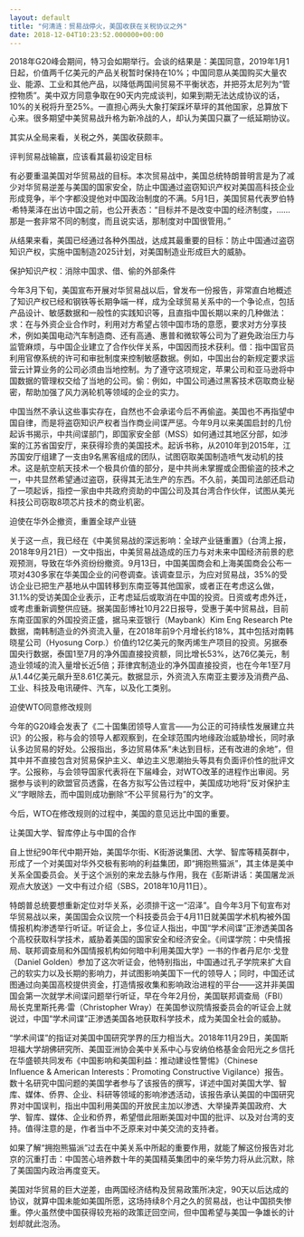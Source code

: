 ```yaml
---
layout: default
title: "何清涟：贸易战停火，美国收获在关税协议之外"
date: 2018-12-04T10:23:52.000000+00:00
---
```


2018年G20峰会期间，特习会如期举行。会谈的结果是：美国同意，2019年1月1日起，价值两千亿美元的产品关税暂时保持在10%；中国同意从美国购买大量农业、能源、工业和其他产品，以降低两国间贸易不平衡状态，并把芬太尼列为“管控物质”。美中双方同意争取在90天内完成谈判，如果到期无法达成协议的话，10%的关税将升至25%。一直担心两头大象打架踩坏草坪的其他国家，总算放下心来。很多期望中美贸易战升格为新冷战的人，却认为美国只赢了一纸延期协议。

其实从全局来看，关税之外，美国收获颇丰。

评判贸易战输赢，应该看其最初设定目标

有必要重温美国对华贸易战的目标。本次贸易战中，美国总统特朗普明言是为了减少对华贸易逆差与美国的国家安全，防止中国通过盗窃知识产权对美国高科技企业形成竞争，半个字都没提他对中国政治制度的不满。5月1日，美国贸易代表罗伯特·希特莱泽在出访中国之前，也公开表态：“目标并不是改变中国的经济制度，……那是一套非常不同的制度，而且说实话，那制度对中国很管用。”

从结果来看，美国已经通过各种外围战，达成其最重要的目标：防止中国通过盗窃知识产权，实施中国制造2025计划，对美国制造业形成巨大的威胁。

保护知识产权：消除中国求、借、偷的外部条件

今年3月下旬，美国宣布开展对华贸易战以后，曾发布一份报告，非常直白地概述了知识产权已经和钢铁等长期争端一样，成为全球贸易关系中的一个争论点，包括产品设计、敏感数据和一般性的实践知识等，且直指中国长期以来的几种做法：求：在与外资企业合作时，利用对方希望占领中国市场的意愿，要求对方分享技术，例如美国电动汽车制造商、还有高通、惠普和微软等公司为了避免政治压力与监管麻烦，与中国企业建立了合作伙伴关系，中国因而技术获利。借：指中国官员利用官僚系统的许可和审批制度来控制敏感数据。例如，中国出台的新规定要求运营云计算业务的公司必须由当地控制。为了遵守这项规定，苹果公司和亚马逊将中国数据的管理权交给了当地的公司。偷：例如，中国公司通过黑客技术窃取商业秘密，帮助加强了风力涡轮机等领域的企业的实力。

中国当然不承认这些事实存在，自然也不会承诺今后不再偷盗。美国也不再指望中国自律，而是将盗窃知识产权者当作商业间谍严惩。今年9月以来美国启封的几份起诉书揭示，中共间谍部门，即国家安全部（MSS）如何通过其地区分部，如涉案的江苏省国安厅，来获得珍贵的美国技术。起诉书称，从2010年到2015年，江苏国安厅组建了一支由9名黑客组成的团队，试图窃取美国制造喷气发动机的技术。这是航空航天技术一个极具价值的部分，是中共尚未掌握或企图偷盗的技术之一，中共显然希望通过盗窃，获得其无法生产的东西。不久前，美国司法部还启动了一项起诉，指控一家由中共政府资助的中国公司及其台湾合作伙伴，试图从美光科技公司窃取8项芯片技术的商业机密。

迫使在华外企撤资，重置全球产业链

关于这一点，我已经在《中美贸易战的深远影响：全球产业链重置》（台湾上报，2018年9月21日）一文中指出，中美贸易战造成的压力与对未来中国经济前景的悲观预测，导致在华外资纷纷撤资。9月13日，中国美国商会和上海美国商会公布一项对430多家在华美国企业的问卷调查。该调查显示，为应对贸易战，35%的受访企业已把生产基地从中国转移到东南亚等其他国家，或者正在考虑这么做，31.1%的受访美国企业表示，正考虑延后或取消在中国的投资。日资或考虑外迁，或考虑重新调整供应链。据美国彭博社10月22日报导，受惠于美中贸易战，目前东南亚国家的外国投资正盛，据马来亚银行（Maybank）Kim Eng Research Pte数据，南韩制造业的外资流入量，在2018年前9个月增长约18%，其中包括对南韩晓星公司（Hyosung Corp.）价值约12亿美元的聚丙烯生产项目的投资。另据泰国央行数据，泰国1至7月的净外国直接投资额，同比增长53%，达76亿美元，制造业领域的流入量增长近5倍；菲律宾制造业的净外国直接投资，也在今年1至7月从1.44亿美元飙升至8.61亿美元。数据显示，外资流入东南亚主要涉及消费产品、工业、科技及电讯硬件、汽车，以及化工类别。

迫使WTO同意修改规则

今年的G20峰会发表了《二十国集团领导人宣言——为公正的可持续性发展建立共识》的公报，称与会的领导人都观察到，在全球范围内地缘政治威胁增长，同时承认多边贸易的好处。公报指出，多边贸易体系“未达到目标，还有改进的余地”，但其中并不直接包含对贸易保护主义、单边主义思潮抬头等具有负面评价性的批评文字。公报称，与会领导国家代表将在下届峰会，对WTO改革的进程作出审阅。另据参与谈判的欧盟官员透露，在各方拟写公告过程中，美国成功地将“反对保护主义”字眼除去，而中国则成功删除“不公平贸易行为”的文字。

今后，WTO在修改规则的过程中，美国的意见远比中国的重要。

让美国大学、智库停止与中国的合作

自上世纪90年代中期开始，美国华尔街、K街游说集团、大学、智库等精英群中，形成了一个对美国对华外交极有影响的利益集团，即“拥抱熊猫派”，其主体是美中关系全国委员会。关于这个派别的来龙去脉与作用，我在《彭斯讲话：美国屠龙派观点大放送》一文中有过介绍（SBS，2018年10月11日）。

特朗普总统要想重新定位对华关系，必须排干这一“沼泽”。自今年3月下旬宣布对华贸易战以来，美国国会众议院一个科技委员会于4月11日就美国学术机构被外国情报机构渗透举行听证。听证会上，多位证人指出，中国“学术间谍”正渗透美国各个高校获取科学技术，威胁着美国的国家安全和经济安全。《间谍学院：中央情报局、联邦调查局和外国情报机构如何暗中利用美国大学》一书的作者丹尼尔·戈登（Daniel Golden）参加了这次听证会，他特别指出，中国通过孔子学院来扩大自己的软实力以及长期的影响力，并试图影响美国下一代的领导人；同时，中国还试图通过向美国高校提供资金，打造情报收集和影响政治进程的平台——这并非美国国会第一次就学术间谍问题举行听证，早在今年2月份，美国联邦调查局（FBI）局长克里斯托弗·雷（Christopher Wray）在美国参议院情报委员会的听证会上就说过，中国“学术间谍”正渗透美国各地获取科学技术，成为美国全社会的威胁。

“学术间谍”的指证对美国中国研究学界的压力相当大。2018年11月29日，美国斯坦福大学胡佛研究所、美国亚洲协会美中关系中心与安纳伯格基金会阳光之乡信托在华盛顿共同发布《中国影响和美国利益：推动建设性警惕》（Chinese Influence & American Interests：Promoting Constructive Vigilance）报告。数十名研究中国问题的美国学者参与了该报告的撰写，详述中国对美国大学、智库、媒体、侨界、企业、科研等领域的影响渗透活动，该报告承认美国的中国研究界对中国误判，指出中国利用美国的开放民主加以渗透、大举操弄美国政府、大学、智库、媒体、企业和侨界，希望借此阻断美国对中国的批评、以及对台湾的支持。值得注意的是，作者当中不乏原来对中美交流的支持者。

如果了解“拥抱熊猫派”过去在中美关系中所起的重要作用，就能了解这份报告对北京的沉重打击：中国苦心培养数十年的美国精英集团中的亲华势力将从此沉默，除了美国国内政治再度变天。

美国对华贸易的巨大逆差，由两国经济结构及贸易政策所决定，90天以后达成的协议，就算中国未能如美国所愿，这场持续8个月之久的贸易战，也让中国损失惨重。停火虽然使中国获得较充裕的政策迂回空间，但中国希望与美国一争雄长的计划却就此泡汤。


